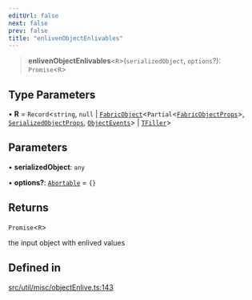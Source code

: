 ```yaml
---
editUrl: false
next: false
prev: false
title: "enlivenObjectEnlivables"
---
```


> **enlivenObjectEnlivables**\<`R`\>(`serializedObject`, `options`?): `Promise`\<`R`\>

## Type Parameters

• **R** = `Record`\<`string`, `null` \| [`FabricObject`](/api/classes/fabricobject/)\<`Partial`\<[`FabricObjectProps`](/api/interfaces/fabricobjectprops/)\>, [`SerializedObjectProps`](/api/interfaces/serializedobjectprops/), [`ObjectEvents`](/api/interfaces/objectevents/)\> \| [`TFiller`](/api/type-aliases/tfiller/)\>

## Parameters

• **serializedObject**: `any`

• **options?**: [`Abortable`](/api/type-aliases/abortable/) = `{}`

## Returns

`Promise`\<`R`\>

the input object with enlived values

## Defined in

[src/util/misc/objectEnlive.ts:143](https://github.com/fabricjs/fabric.js/blob/v6.0.0-rc4/src/util/misc/objectEnlive.ts#L143)
